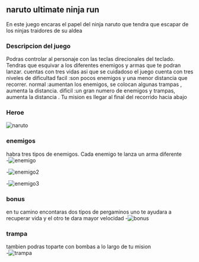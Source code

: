 ## naruto ultimate ninja run 

En este juego encaras el papel del ninja naruto que tendra que escapar de los ninjas traidores de su aldea

### Descripcion del juego

Podras controlar al personaje con las teclas direcionales del teclado. Tendras que esquivar a los diferentes enemigos y armas que te podran lanzar. cuentas con tres vidas asi que se cuidadoso  el juego cuenta con tres niveles de dificultad  facil :son pocos enemigos y una menor distancia que recorrer.  normal :aumentan los enemigos, se colocan algunas trampas , aumenta la distancia. dificil :un gran numero de enemigos y trampas, aumenta la distancia . Tu mision es llegar al final del recorrido hacia abajo 


### Heroe
![naruto](https://encrypted-tbn0.gstatic.com/images?q=tbn:ANd9GcSyTx4pa4GIeT-7MlT6NjW38ihpWq4Gzquz1dKYtE4I-F1WFx4A)

### enemigos
habra tres tipos de enemigos. Cada enemigo te lanza un arma diferente  
-![enemigo](http://de.narutopedia.eu/images/thumb/b/b9/Shinobu.png/250px-Shinobu.png)

-![enemigo2](https://myanimelist.cdn-dena.com/r/360x360/images/characters/16/108064.jpg?s=7bb236cd25bb3ef970ccc0975afdd054)

-![enemigo3](https://myanimelist.cdn-dena.com/images/characters/13/108065.jpg)

### bonus
en tu camino encontaras dos tipos de pergaminos
uno te ayudara a recuperar vida y el otro te dara mayor velocidad
-![bonus](https://vignette.wikia.nocookie.net/naruto/images/b/b7/Rollos.png/revision/latest?cb=20160122204324&path-prefix=es)

### trampa
tambien podras toparte con bombas a lo largo de tu mision  
-![trampa](https://pm1.narvii.com/6471/23c02f0e65eb8b6508eada0f0ced243783048167_hq.jpg)

